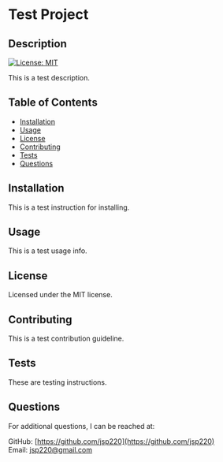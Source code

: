 # Test Project

## Description

[![License: MIT](https://img.shields.io/badge/License-MIT-yellow.svg)](https://opensource.org/licenses/MIT)

This is a test description.

## Table of Contents

- [Installation](#installation)
- [Usage](#usage)
- [License](#license)
- [Contributing](#contributing)
- [Tests](#tests)
- [Questions](#questions)

## Installation <a name="installation"></a>

This is a test instruction for installing.

## Usage <a name="usage"></a>

This is a test usage info.

## License <a name="license"></a>

Licensed under the MIT license.

## Contributing <a name="contributing"></a>

This is a test contribution guideline.

## Tests <a name="tests"></a>

These are testing instructions.

## Questions <a name="questions"></a>

For additional questions, I can be reached at:

GitHub: [https://github.com/jsp220](https://github.com/jsp220) <br>
Email: jsp220@gmail.com